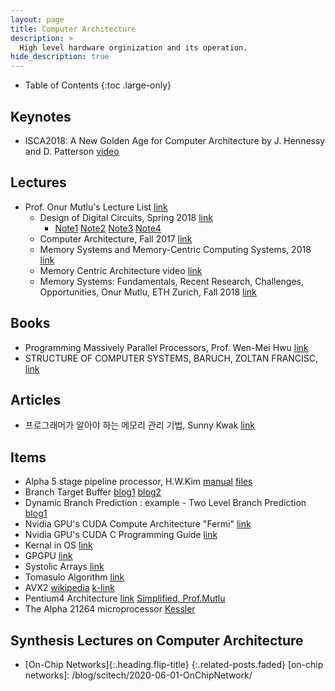```yaml
---
layout: page
title: Computer Architecture
description: >
  High level hardware orginization and its operation.
hide_description: true
---
```


- Table of Contents
{:toc .large-only}

## Keynotes
- ISCA2018: A New Golden Age for Computer Architecture by J. Hennessy and D. Patterson [video](https://youtu.be/3LVeEjsn8Ts)

## Lectures
- Prof. Onur Mutlu's Lecture List [link](https://people.inf.ethz.ch/omutlu/)
    + Design of Digital Circuits, Spring 2018 [link](https://safari.ethz.ch/digitaltechnik/spring2018/doku.php?id=schedule)  
        * [Note1](/assets/notes/note_DigitalCircuit_Onu_01.pdf) [Note2](/assets/notes/note_DigitalCircuit_Onu_02.pdf) [Note3](/assets/notes/note_DigitalCircuit_Onu_03.pdf) [Note4](/assets/notes/note_DigitalCircuit_Onu_03.pdf)
    + Computer Architecture, Fall 2017 [link](https://safari.ethz.ch/architecture/fall2017/doku.php?id=schedule)
    + Memory Systems and Memory-Centric Computing Systems, 2018 [link](https://people.inf.ethz.ch/omutlu/acaces2018.html)
    + Memory Centric Architecture video [link](https://www.youtube.com/watch?v=kgiZlSOcGFM)
    + Memory Systems: Fundamentals, Recent Research, Challenges, Opportunities, Onur Mutlu, ETH Zurich, Fall 2018 [link](https://safari.ethz.ch/memory_systems/2018/doku.php)

## Books
- Programming Massively Parallel Processors, Prof. Wen-Mei Hwu [link](https://www.amazon.com/Programming-Massively-Parallel-Processors-Hands/dp/0123814723)
- STRUCTURE OF COMPUTER SYSTEMS, BARUCH, ZOLTAN FRANCISC, [link](http://users.utcluj.ro/~baruch/en/pages/resources/structure-of-computer-systems.php)

## Articles
- 프로그래머가 알아야 하는 메모리 관리 기법, Sunny Kwak [link](https://www.slideshare.net/sunnykwak90/ss-43933481)


## Items
- Alpha 5 stage pipeline processor, H.W.Kim [manual](/assets/notes/470_LabAssignment1.pdf) [files](/assets/files/alpha_5stage_pipeline_processor.tar.gz)
- Branch Target Buffer [blog1](https://myspacenote.tistory.com/5) [blog2](https://m.blog.naver.com/PostView.nhn?blogId=ej888ej&logNo=130075396731&proxyReferer=https%3A%2F%2Fwww.google.com%2F)
- Dynamic Branch Prediction : example - Two Level Branch Prediction [blog1](https://myspacenote.tistory.com/6?category=787707)
- Nvidia GPU's CUDA Compute Architecture "Fermi" [link](https://www.nvidia.com/content/PDF/fermi_white_papers/NVIDIA_Fermi_Compute_Architecture_Whitepaper.pdf)
- Nvidia GPU's CUDA C Programming Guide [link](https://docs.nvidia.com/pdf/CUDA_C_Programming_Guide.pdf)
- Kernal in OS [link](https://12bme.tistory.com/288)
- GPGPU [link](https://ko.wikipedia.org/wiki/GPGPU)
- Systolic Arrays [link](http://www.eecs.harvard.edu/~htk/publication/1982-kung-why-systolic-architecture.pdf)
- Tomasulo Algorithm [link](https://en.wikipedia.org/wiki/Tomasulo_algorithm)
- AVX2 [wikipedia](https://en.wikipedia.org/wiki/Advanced_Vector_Extensions) [k-link](https://namu.wiki/w/%EA%B3%A0%EA%B8%89%20%EB%B2%A1%ED%84%B0%20%ED%99%95%EC%9E%A5)
- Pentium4 Architecture [link](http://www.ecs.umass.edu/ece/koren/ece568/papers/Pentium4.pdf) [Simplified, Prof.Mutlu](https://dl.acm.org/citation.cfm?id=822823)
- The Alpha 21264 microprocessor
 [Kessler](https://ieeexplore.ieee.org/document/755465)

## Synthesis Lectures on Computer Architecture

- [On-Chip Networks]{:.heading.flip-title}
{:.related-posts.faded}
[on-chip networks]: /blog/scitech/2020-06-01-OnChipNetwork/